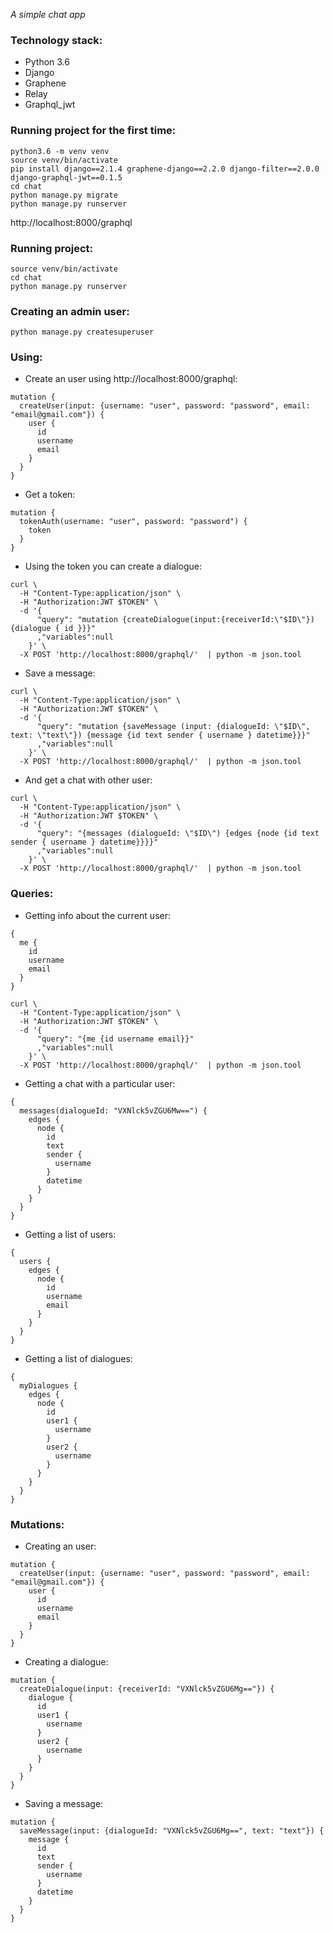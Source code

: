 _A simple chat app_

### Technology stack:
* Python 3.6
* Django
* Graphene
* Relay
* Graphql_jwt

### Running project for the first time:

```
python3.6 -m venv venv
source venv/bin/activate
pip install django==2.1.4 graphene-django==2.2.0 django-filter==2.0.0 django-graphql-jwt==0.1.5
cd chat
python manage.py migrate
python manage.py runserver
```
http://localhost:8000/graphql

### Running project:

```
source venv/bin/activate
cd chat
python manage.py runserver
```

### Creating an admin user:

```
python manage.py createsuperuser
```

### Using:

* Create an user using http://localhost:8000/graphql:
```
mutation {
  createUser(input: {username: "user", password: "password", email: "email@gmail.com"}) {
    user {
      id
      username
      email
    }
  }
}
```

* Get a token:
```
mutation {
  tokenAuth(username: "user", password: "password") {
    token
  }
}
```

* Using the token you can create a dialogue:
```
curl \
  -H "Content-Type:application/json" \
  -H "Authorization:JWT $TOKEN" \
  -d '{
      "query": "mutation {createDialogue(input:{receiverId:\"$ID\"}) {dialogue { id }}}"
      ,"variables":null
    }' \
  -X POST 'http://localhost:8000/graphql/'  | python -m json.tool
```

* Save a message:
```
curl \
  -H "Content-Type:application/json" \
  -H "Authorization:JWT $TOKEN" \
  -d '{
      "query": "mutation {saveMessage (input: {dialogueId: \"$ID\", text: \"text\"}) {message {id text sender { username } datetime}}}"
      ,"variables":null
    }' \
  -X POST 'http://localhost:8000/graphql/'  | python -m json.tool
```

* And get a chat with other user:
```
curl \
  -H "Content-Type:application/json" \
  -H "Authorization:JWT $TOKEN" \
  -d '{
      "query": "{messages (dialogueId: \"$ID\") {edges {node {id text sender { username } datetime}}}}"
      ,"variables":null
    }' \
  -X POST 'http://localhost:8000/graphql/'  | python -m json.tool
```

### Queries:

* Getting info about the current user:
```
{
  me {
    id
    username
    email
  }
}

curl \
  -H "Content-Type:application/json" \
  -H "Authorization:JWT $TOKEN" \
  -d '{
      "query": "{me {id username email}}"
      ,"variables":null
    }' \
  -X POST 'http://localhost:8000/graphql/'  | python -m json.tool
```

* Getting a chat with a particular user:
```
{
  messages(dialogueId: "VXNlck5vZGU6Mw==") {
    edges {
      node {
        id
        text
        sender {
          username
        }
        datetime
      }
    }
  }
}
```

* Getting a list of users:
```
{
  users {
    edges {
      node {
        id
        username
        email
      }
    }
  }
}
```

* Getting a list of dialogues:
```
{
  myDialogues {
    edges {
      node {
        id
        user1 {
          username
        }
        user2 {
          username
        }
      }
    }
  }
}
```

### Mutations:

* Creating an user:
```
mutation {
  createUser(input: {username: "user", password: "password", email: "email@gmail.com"}) {
    user {
      id
      username
      email
    }
  }
}
```

* Creating a dialogue:
```
mutation {
  createDialogue(input: {receiverId: "VXNlck5vZGU6Mg=="}) {
    dialogue {
      id
      user1 {
        username
      }
      user2 {
        username
      }
    }
  }
}
```

* Saving a message:
```
mutation {
  saveMessage(input: {dialogueId: "VXNlck5vZGU6Mg==", text: "text"}) {
    message {
      id
      text
      sender {
        username
      }
      datetime
    }
  }
}
```
